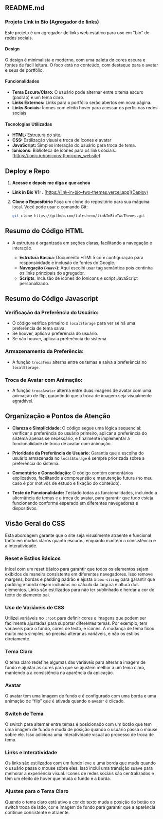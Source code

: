 ## README.md

### Projeto Link in Bio (Agregador de links)

Este projeto é um agregador de links web estático para uso em "bio" de redes sociais.

#### Design

O design é minimalista e moderno, com uma paleta de cores escura e fontes de fácil leitura. O foco está no conteúdo, com destaque para o avatar e seus de portfólio.

#### Funcionalidades

- **Tema Escuro/Claro:** O usuário pode alternar entre o tema escuro (padrão) e um tema claro.
- **Links Externos:** Links para o portfólio serão abertos em nova página.
- **Links Sociais:** Ícones com efeito hover para acessar os perfis nas redes sociais

#### Tecnologias Utilizadas

- **HTML:** Estrutura do site.
- **CSS:** Estilização visual e troca de ícones e avatar
- **JavaScript:** Simples interação do usuário para troca de tema.
- **Ionicons:** Biblioteca de ícones para os links sociais. [https://ionic.io/ionicons](Ionicons_website)

## Deploy e Repo

1. **Acesse e depois me diga o que achou**

- **Link in Bio V1:** . [https://link-in-bio-two-themes.vercel.app](Deploy)

2. **Clone o Repositório**
   Faça um clone do repositório para sua máquina local. Você pode usar o comando Git:
   ```bash
   git clone https://github.com/taleshenn/linkInBioTwoThemes.git
   ```

## Resumo do Código HTML

- A estrutura é organizada em seções claras, facilitando a navegação e interação.

  - **Estrutura Básica**: Documento HTML5 com configuração para responsividade e inclusão de fontes do Google.
  - **Navegação (`<nav>`)**: Aqui escolhi usar tag semântica pois continha os links principais do agregador.
  - **Scripts**: Inclusão de ícones do Ionicons e script JavaScript personalizado.

## Resumo do Código Javascript

### **Verificação da Preferência do Usuário:**

- O código verifica primeiro o `localStorage` para ver se há uma preferência de tema salva.
- Se houver, aplica a preferência do usuário.
- Se não houver, aplica a preferência do sistema.

### **Armazenamento da Preferência:**

- A função `trocaTema` alterna entre os temas e salva a preferência no `localStorage`.

### **Troca de Avatar com Animação:**

- A função `trocaAvatar` alterna entre duas imagens de avatar com uma animação de flip, garantindo que a troca de imagem seja visualmente agradável.

## Organização e Pontos de Atenção

- **Clareza e Simplicidade:** O código segue uma lógica sequencial: verificar a preferência do usuário primeiro, aplicar a preferência do sistema apenas se necessário, e finalmente implementar a funcionalidade de troca de avatar com animação.

- **Prioridade da Preferência do Usuário:** Garantia que a escolha do usuário armazenada no `localStorage` é sempre priorizada sobre a preferência do sistema.

- **Comentário e Consolidação:** O código contém comentários explicativos, facilitando a compreensão e manutenção futura (no meu caso é por motivos de estudo e fixação do conteúdo).

- **Teste de Funcionalidade:** Testado todas as funcionalidades, incluindo a alternância de temas e a troca de avatar, para garantir que tudo esteja funcionando conforme esperado em diferentes navegadores e dispositivos.

## Visão Geral do CSS

Esta abordagem garante que o site seja visualmente atraente e funcional tanto em modos claros quanto escuros, enquanto mantém a consistência e a interatividade.

### **Reset e Estilos Básicos**

Inicei com um reset básico para garantir que todos os elementos sejam exibidos de maneira consistente em diferentes navegadores. Isso remove margens, bordas e padding padrão e ajusta o `box-sizing` para garantir que padding e borda sejam incluídos no cálculo da largura e altura dos elementos. Links são estilizados para não ter sublinhado e herdar a cor do texto do elemento pai.

### **Uso de Variáveis de CSS**

Utilizei variáveis no `:root` para definir cores e imagens que podem ser facilmente ajustadas para suportar diferentes temas. Por exemplo, tem variáveis para o fundo, cores de texto, e ícones. A mudança de tema ficou muito mais simples, só precisa alterar as variáveis, e não os estilos diretamente.

### **Tema Claro**

O tema claro redefine algumas das variáveis para alterar a imagem de fundo e ajustar as cores para que se ajustem melhor a um tema claro, mantendo a a consistência na aparência da aplicação.

### **Avatar**

O avatar tem uma imagem de fundo e é configurado com uma borda e uma animação de “flip” que é ativada quando o avatar é clicado.

### **Switch de Tema**

O switch para alternar entre temas é posicionado com um botão que tem uma imagem de fundo e muda de posição quando o usuário passa o mouse sobre ele. Isso adiciona uma interatividade visual ao processo de troca de tema.

### **Links e Interatividade**

Os links são estilizados com um fundo leve e uma borda que muda quando o usuário passa o mouse sobre eles. Isso inclui uma transição suave para melhorar a experiência visual. Ícones de redes sociais são centralizados e têm um efeito de hover que muda o fundo e a borda.

### **Ajustes para o Tema Claro**

Quando o tema claro está ativo a cor do texto muda a posição do botão do switch troca de lado, cor e imagem de fundo para garantir que a aparência continue consistente e atraente.
